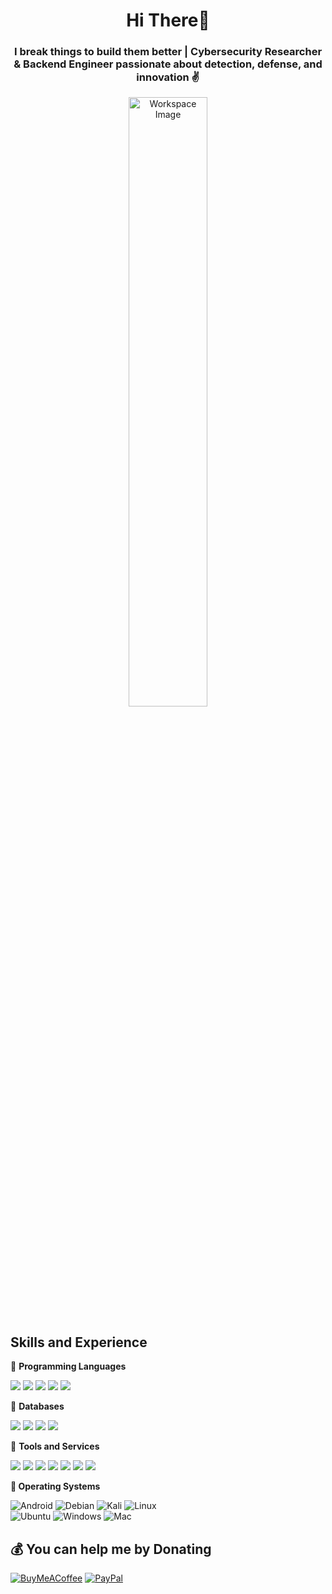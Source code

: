 <!-- - 👋 Hi guys
- 👀 I’m interested in ...  Cyber Security | Digital Forensics | Web Development | Networking | Mechatronics
- 🌱 I’m currently learning ...  Python, Ethical Hacking , JavaScript , PHP , Flutter , Dart , Java
- 💞️ I’m looking to collaborate on ...
- 📫 How to reach me ...  Linkedin - Janith Sandamal  -->

<!---
Janith-Sandamal/Janith-Sandamal is a ✨ special ✨ repository because its `README.md` (this file) appears on your GitHub profile.
You can click the Preview link to take a look at your changes.
--->

<h1 align="center">Hi There👋</h1>
<h3 align="center">I break things to build them better | Cybersecurity Researcher & Backend Engineer passionate about detection, defense, and innovation ✌️</h3>

<!--<p align="center"> <img src="https://komarev.com/ghpvc/?username=janith-sandamal&label=Profile%20views&color=0e75b6&style=flat" alt="janith-sandamal" /> </p>

<fieldset>
  <legend>Here are some ideas to get you started✅</legend>
  
- 👀 I’m interested in ...  Cyber Security | Digital Forensics | Web Development | Networking | Mechatronics
                                                                                                                                                     
- 🔭 I’m currently working on **Project ACHER**

- 🌱 I’m currently learning **Flutter,Node.js,Ethical Hacking,CCNA**

- 💬 Ask me about **Pentration Testing,Laravel,PHP,Python** -->

<!--   <fieldset>
  <legend>Here are some ideas to get you started✅</legend>
- ⚡ Fun fact **Programmer: A machine that turns coffee into code..**
  </fieldset> 
 ![](https://img.shields.io/badge/Django-092E20?style=for-the-badge&logo=django&logoColor=white)
 ![iOS](https://img.shields.io/badge/iOS-000000?style=for-the-badge&logo=ios&logoColor=white)
-->

<p align="center">
  <img src="https://github.com/user-attachments/assets/093a9300-ead3-4fc4-aafa-e6231e3f5f82" alt="Workspace Image" style="width:50%; max-width:600px;"/>
</p>


                                                                                                                                                   
## Skills and Experience
🔴 <strong>Programming Languages</strong>


![](https://img.shields.io/badge/Python-3776AB?style=for-the-badge&logo=python&logoColor=white)
![](https://img.shields.io/badge/C-00599C?style=for-the-badge&logo=c&logoColor=white)
![](https://img.shields.io/badge/C%2B%2B-00599C?style=for-the-badge&logo=c%2B%2B&logoColor=white)
![](https://img.shields.io/badge/JavaScript-F7DF1E?style=for-the-badge&logo=javascript&logoColor=black)
![](https://img.shields.io/badge/PHP-777BB4?style=for-the-badge&logo=php&logoColor=white)

<!--
🔴 <strong>Frameworks</strong>

![](https://img.shields.io/badge/node.js-68B984?style=for-the-badge&logo=node.js&logoColor=white)
![](	https://img.shields.io/badge/NEXT.js-00000F?style=for-the-badge&logo=next&logoColor=white)
![](https://img.shields.io/badge/Bootstrap-563D7C?style=for-the-badge&logo=bootstrap&logoColor=white)
![](https://img.shields.io/badge/uikit-3776AB?style=for-the-badge&logo=uikit&logoColor=white)

🔴 <strong>Libraries</strong>

![](https://img.shields.io/badge/Vue.js-36AE7C?style=for-the-badge&logo=vue.js&logoColor=white)
![](https://img.shields.io/badge/React-20232A?style=for-the-badge&logo=react&logoColor=61DAFB)
![](https://img.shields.io/badge/Redux-593D88?style=for-the-badge&logo=redux&logoColor=white)
-->
🔴 <strong>Databases</strong>

![](https://img.shields.io/badge/MongoDB-092E20?style=for-the-badge&logo=mongodb&logoColor=white)
![](https://img.shields.io/badge/PostgreSQL-316192?style=for-the-badge&logo=postgresql&logoColor=white)
![](	https://img.shields.io/badge/SQLite-07405E?style=for-the-badge&logo=sqlite&logoColor=white)
![](	https://img.shields.io/badge/MySQL-00000F?style=for-the-badge&logo=mysql&logoColor=white)

🔴 <strong>Tools and Services</strong>

![](https://img.shields.io/badge/supabase-092E10?style=for-the-badge&logo=supabase&logoColor=white)
![](https://img.shields.io/badge/firebase-ffca28?style=for-the-badge&logo=firebase&logoColor=white)
![](https://img.shields.io/badge/Docker-00599C?style=for-the-badge&logo=docker&logoColor=white)
![](https://img.shields.io/badge/arduino-1CD6CE?style=for-the-badge&logo=arduino&logoColor=white)
![](https://img.shields.io/badge/Git-F05032?style=for-the-badge&logo=git&logoColor=white)
![](https://img.shields.io/badge/Visual_Studio_Code-0078D4?style=for-the-badge&logo=visual%20studio%20code&logoColor=white)
![](https://img.shields.io/badge/postman-F05032?style=for-the-badge&logo=postman&logoColor=white)



🔴<strong> Operating Systems</strong>

![Android](https://img.shields.io/badge/Android-3DDC84?style=for-the-badge&logo=android&logoColor=white)
![Debian](https://img.shields.io/badge/debian-294172?style=for-the-badge&logo=debian&logoColor=white)
![Kali](https://img.shields.io/badge/Kali-268BEE?style=for-the-badge&logo=kalilinux&logoColor=white)
![Linux](https://img.shields.io/badge/Linux-FCC624?style=for-the-badge&logo=linux&logoColor=black)
<br>
![Ubuntu](https://img.shields.io/badge/Ubuntu-E95420?style=for-the-badge&logo=ubuntu&logoColor=white)
![Windows](https://img.shields.io/badge/Windows-0078D6?style=for-the-badge&logo=windows&logoColor=white)
![Mac](https://img.shields.io/badge/Mac-07405E?style=for-the-badge&logo=ios&logoColor=white)


  ## 💰 You can help me by Donating
  [![BuyMeACoffee](https://img.shields.io/badge/Buy%20Me%20a%20Coffee-ffdd00?style=for-the-badge&logo=buy-me-a-coffee&logoColor=black)](https://www.buymeacoffee.com/janithsandamal) [![PayPal](https://img.shields.io/badge/PayPal-00457C?style=for-the-badge&logo=paypal&logoColor=white)](https://www.paypal.me/pgejanithsandamal) 

                                                                                                                                                   
                                                                                                                                                                                                                                                                                              
                                                                                                                                                   
                                                                                                                                                

<!--
<p><img align="left" src="https://github-readme-stats.vercel.app/api/top-langs?username=janith-sandamal&show_icons=true&theme=radical&locale=en&layout=compact" alt="janith-sandamal" /></p>

<div>

</div> -->
